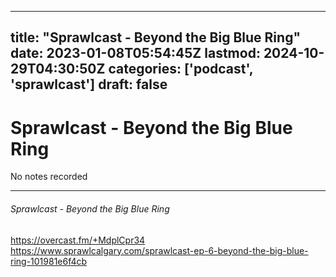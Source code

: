 
---
title: "Sprawlcast - Beyond the Big Blue Ring"
date: 2023-01-08T05:54:45Z
lastmod: 2024-10-29T04:30:50Z
categories: ['podcast', 'sprawlcast']
draft: false
---


# Sprawlcast - Beyond the Big Blue Ring

No notes recorded
- - -
###### Sprawlcast - Beyond the Big Blue Ring

https://overcast.fm/+MdplCpr34  
https://www.sprawlcalgary.com/sprawlcast-ep-6-beyond-the-big-blue-ring-101981e6f4cb

<!-- #public #podcast #sprawlcast -->

<!-- {BearID:BE301CB2-6837-4EBE-AF54-9D19B78C4562-28016-00002D97E7FF18C3} -->
